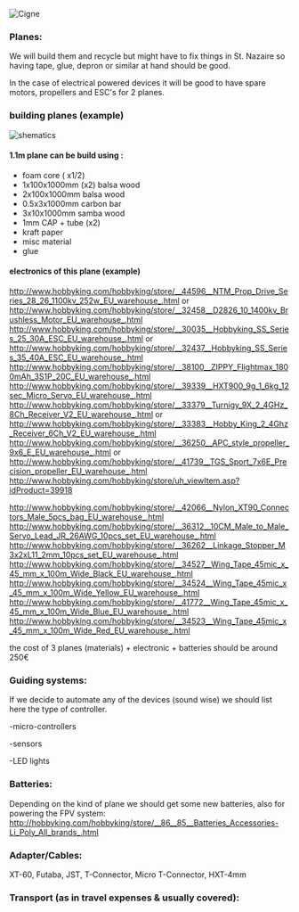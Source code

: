 ![Cigne](https://raw.github.com/alejoduque/dronetones/master/imgs/cigne_bit.jpg)

### Planes:

We will build them and recycle but might have to fix things in St. Nazaire so having tape, glue, depron or similar at hand should be good. 

In the case of electrical powered devices it will be good to have spare motors, propellers and ESC's for 2 planes.

### building planes (example)
![shematics](https://raw.github.com/alejoduque/dronetones/master/imgs/shematics.jpg)
#### 1.1m plane can be build using : 
- foam core ( x1/2)
- 1x100x1000mm (x2) balsa wood
- 2x100x1000mm balsa wood
- 0.5x3x1000mm carbon bar
- 3x10x1000mm samba wood
- 1mm CAP + tube (x2)
- kraft paper
- misc material
- glue

#### electronics of this plane (example)
http://www.hobbyking.com/hobbyking/store/__44596__NTM_Prop_Drive_Series_28_26_1100kv_252w_EU_warehouse_.html or http://www.hobbyking.com/hobbyking/store/__32458__D2826_10_1400kv_Brushless_Motor_EU_warehouse_.html
http://www.hobbyking.com/hobbyking/store/__30035__Hobbyking_SS_Series_25_30A_ESC_EU_warehouse_.html or http://www.hobbyking.com/hobbyking/store/__32437__Hobbyking_SS_Series_35_40A_ESC_EU_warehouse_.html
http://www.hobbyking.com/hobbyking/store/__38100__ZIPPY_Flightmax_1800mAh_3S1P_20C_EU_warehouse_.html
http://www.hobbyking.com/hobbyking/store/__39339__HXT900_9g_1_6kg_12sec_Micro_Servo_EU_warehouse_.html
http://www.hobbyking.com/hobbyking/store/__33379__Turnigy_9X_2_4GHz_8Ch_Receiver_V2_EU_warehouse_.html or http://www.hobbyking.com/hobbyking/store/__33383__Hobby_King_2_4Ghz_Receiver_6Ch_V2_EU_warehouse_.html
http://www.hobbyking.com/hobbyking/store/__36250__APC_style_propeller_9x6_E_EU_warehouse_.html or 
http://www.hobbyking.com/hobbyking/store/__41739__TGS_Sport_7x6E_Precision_propeller_EU_warehouse_.html
http://www.hobbyking.com/hobbyking/store/uh_viewItem.asp?idProduct=39918

http://www.hobbyking.com/hobbyking/store/__42066__Nylon_XT90_Connectors_Male_5pcs_bag_EU_warehouse_.html
http://www.hobbyking.com/hobbyking/store/__36312__10CM_Male_to_Male_Servo_Lead_JR_26AWG_10pcs_set_EU_warehouse_.html
http://www.hobbyking.com/hobbyking/store/__36262__Linkage_Stopper_M3x2xL11_2mm_10pcs_set_EU_warehouse_.html
http://www.hobbyking.com/hobbyking/store/__34527__Wing_Tape_45mic_x_45_mm_x_100m_Wide_Black_EU_warehouse_.html
http://www.hobbyking.com/hobbyking/store/__34524__Wing_Tape_45mic_x_45_mm_x_100m_Wide_Yellow_EU_warehouse_.html
http://www.hobbyking.com/hobbyking/store/__41772__Wing_Tape_45mic_x_45_mm_x_100m_Wide_Blue_EU_warehouse_.html
http://www.hobbyking.com/hobbyking/store/__34523__Wing_Tape_45mic_x_45_mm_x_100m_Wide_Red_EU_warehouse_.html

the cost of 3 planes (materials) + electronic + batteries should be around 250€

### Guiding systems:

If we decide to automate any of the devices (sound wise) we should list here the type of controller.

-micro-controllers

-sensors

-LED lights

### Batteries:

Depending on the kind of plane we should get some new batteries, also for powering the FPV system:
http://hobbyking.com/hobbyking/store/__86__85__Batteries_Accessories-Li_Poly_All_brands_.html

### Adapter/Cables:

XT-60, Futaba, JST, T-Connector, Micro T-Connector, HXT-4mm

### Transport  (as in travel expenses & usually covered):